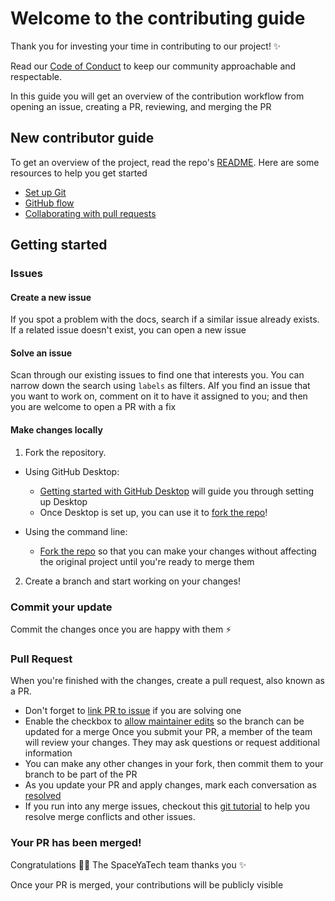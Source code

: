 # Welcome to the contributing guide

Thank you for investing your time in contributing to our project! :sparkles:

Read our [Code of Conduct](./CODE_OF_CONDUCT.md) to keep our community approachable and respectable.

In this guide you will get an overview of the contribution workflow from opening an issue, creating a PR, reviewing, and merging the PR

## New contributor guide

To get an overview of the project, read the repo's [README](README.md). Here are some resources to help you get started

- [Set up Git](https://docs.github.com/en/get-started/quickstart/set-up-git)
- [GitHub flow](https://docs.github.com/en/get-started/quickstart/github-flow)
- [Collaborating with pull requests](https://docs.github.com/en/github/collaborating-with-pull-requests)

## Getting started

### Issues

#### Create a new issue

If you spot a problem with the docs, search if a similar issue already exists. 
If a related issue doesn't exist, you can open a new issue 

#### Solve an issue

Scan through our existing issues to find one that interests you. 
You can narrow down the search using `labels` as filters. 
AIf you find an issue that you want to work on, comment on it to have it assigned to you;
and then you are welcome to open a PR with a fix

#### Make changes locally
1. Fork the repository.
- Using GitHub Desktop:
  - [Getting started with GitHub Desktop](https://docs.github.com/en/desktop/installing-and-configuring-github-desktop/getting-started-with-github-desktop) will guide you through setting up Desktop
  - Once Desktop is set up, you can use it to [fork the repo](https://docs.github.com/en/desktop/contributing-and-collaborating-using-github-desktop/cloning-and-forking-repositories-from-github-desktop)!

- Using the command line:
  - [Fork the repo](https://docs.github.com/en/github/getting-started-with-github/fork-a-repo#fork-an-example-repository) so that you can make your changes without affecting the original project until you're ready to merge them

2. Create a branch and start working on your changes!

### Commit your update

Commit the changes once you are happy with them :zap:

### Pull Request

When you're finished with the changes, create a pull request, also known as a PR.
- Don't forget to [link PR to issue](https://docs.github.com/en/issues/tracking-your-work-with-issues/linking-a-pull-request-to-an-issue) if you are solving one
- Enable the checkbox to [allow maintainer edits](https://docs.github.com/en/github/collaborating-with-issues-and-pull-requests/allowing-changes-to-a-pull-request-branch-created-from-a-fork) so the branch can be updated for a merge
Once you submit your PR, a member of the team will review your changes. They may ask questions or request additional information
- You can make any other changes in your fork, then commit them to your branch to be part of the PR
- As you update your PR and apply changes, mark each conversation as [resolved](https://docs.github.com/en/github/collaborating-with-issues-and-pull-requests/commenting-on-a-pull-request#resolving-conversations)
- If you run into any merge issues, checkout this [git tutorial](https://github.com/skills/resolve-merge-conflicts) to help you resolve merge conflicts and other issues.

### Your PR has been merged!

Congratulations :tada::tada: The SpaceYaTech team thanks you :sparkles:

Once your PR is merged, your contributions will be publicly visible
